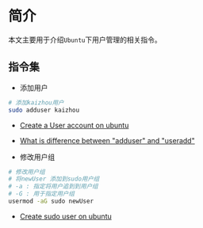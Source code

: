 # 简介

本文主要用于介绍`Ubuntu`下用户管理的相关指令。

## 指令集

* 添加用户

```sh  
# 添加kaizhou用户    
sudo adduser kaizhou
```
  
  * [Create a User account on ubuntu ](https://www.cyberciti.biz/faq/create-a-user-account-on-ubuntu-linux/)
  
  * [What is difference between "adduser" and "useradd"](https://askubuntu.com/questions/345974/what-is-the-difference-between-adduser-and-useradd)
  
  
* 修改用户组

```sh
# 修改用户组  
# 将newUser 添加到sudo用户组  
# -a : 指定将用户追到到用户组  
# -G : 用于指定用户组  
usermod -aG sudo newUser  
```
  
  * [Create sudo user on ubuntu](https://phoenixnap.com/kb/how-to-create-sudo-user-on-ubuntu)
